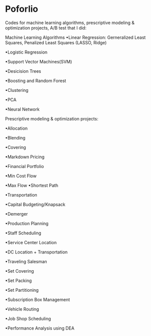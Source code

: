 # Poforlio
Codes for machine learning algorithms, prescriptive modeling &amp; optimization projects, A/B test that I did:

Machine Learning Algorithms
•Linear Regression: Gerneralized Least Squares, Penalized Least Squares (LASSO, Ridge)

•Logistic  Regression

•Support Vector Machines(SVM)

•Desicision Trees

•Boosting and Random Forest

•Clustering

•PCA

•Neural Network

Prescriptive modeling &amp; optimization projects:

•Allocation 

•Blending 

•Covering 

•Markdown Pricing 

•Financial Portfolio 

•Min Cost Flow  

•Max Flow •Shortest Path 

•Transportation 

•Capital Budgeting/Knapsack 

•Demerger 

•Production Planning 

•Staff Scheduling 

•Service Center Location 

•DC Location + Transportation 

•Traveling Salesman 

•Set Covering 

•Set Packing  

•Set Partitioning 

•Subscription Box Management 

•Vehicle Routing 

•Job Shop Scheduling 

•Performance Analysis using DEA
